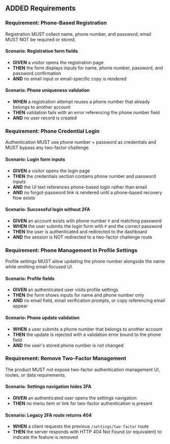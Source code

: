 ## ADDED Requirements

### Requirement: Phone-Based Registration
Registration MUST collect name, phone number, and password; email MUST NOT be required or stored.

#### Scenario: Registration form fields
- **GIVEN** a visitor opens the registration page
- **THEN** the form displays inputs for name, phone number, password, and password confirmation
- **AND** no email input or email-specific copy is rendered

#### Scenario: Phone uniqueness validation
- **WHEN** a registration attempt reuses a phone number that already belongs to another account
- **THEN** validation fails with an error referencing the phone number field
- **AND** no user record is created

### Requirement: Phone Credential Login
Authentication MUST use phone number + password as credentials and MUST bypass any two-factor challenge.

#### Scenario: Login form inputs
- **GIVEN** a visitor opens the login page
- **THEN** the credentials section contains phone number and password inputs
- **AND** the UI text references phone-based login rather than email
- **AND** no forgot-password link is rendered until a phone-based recovery flow exists

#### Scenario: Successful login without 2FA
- **GIVEN** an account exists with phone number `P` and matching password
- **WHEN** the user submits the login form with `P` and the correct password
- **THEN** the user is authenticated and redirected to the dashboard
- **AND** the session is NOT redirected to a two-factor challenge route

### Requirement: Phone Management in Profile Settings
Profile settings MUST allow updating the phone number alongside the name while omitting email-focused UI.

#### Scenario: Profile fields
- **GIVEN** an authenticated user visits profile settings
- **THEN** the form shows inputs for name and phone number only
- **AND** no email field, email verification prompts, or copy referencing email appear

#### Scenario: Phone update validation
- **WHEN** a user submits a phone number that belongs to another account
- **THEN** the update is rejected with a validation error bound to the phone field
- **AND** the user's stored phone number is not changed

### Requirement: Remove Two-Factor Management
The product MUST not expose two-factor authentication management UI, routes, or data requirements.

#### Scenario: Settings navigation hides 2FA
- **GIVEN** an authenticated user opens the settings navigation
- **THEN** no menu item or link for two-factor authentication is present

#### Scenario: Legacy 2FA route returns 404
- **WHEN** a client requests the previous `/settings/two-factor` route
- **THEN** the server responds with HTTP 404 Not Found (or equivalent) to indicate the feature is removed
